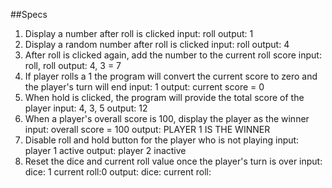 
##Specs
1. Display a number after roll is clicked
input: roll
output: 1
2. Display a random number after roll is clicked
input: roll
output: 4
3. After roll is clicked again, add the number to the current roll score
input: roll, roll
output: 4, 3 = 7
4. If player rolls a 1 the program will convert the current score to zero and the player's turn will end
input: 1
output: current score = 0
5. When hold is clicked, the program will provide the total score of the player
input: 4, 3, 5
output: 12
6. When a player's overall score is 100, display the player as the winner
input: overall score = 100
output: PLAYER 1 IS THE WINNER
7. Disable roll and hold button for the player who is not playing
input: player 1 active
output: player 2 inactive
8. Reset the dice and current roll value once the player's turn is over
input: dice: 1 current roll:0
output: dice: current roll:
